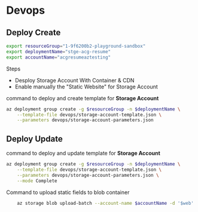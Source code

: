 # Devops

## Deploy Create

```bash
export resourceGroup="1-9f6200b2-playground-sandbox"
export deploymentName="stge-acg-resume"
export accountName="acgresumeaztesting"
```

Steps

- Desploy Storage Account With Container & CDN
- Enable manually the "Static Website" for Storage Account

command to deploy and create template for **Storage Account**

```bash
az deployment group create -g $resourceGroup -n $deploymentName \
    --template-file devops/storage-account-template.json \
    --parameters devops/storage-account-parameters.json
```

## Deploy Update

command to deploy and update template for **Storage Account**

```bash
az deployment group create -g $resourceGroup -n $deploymentName \
    --template-file devops/storage-account-template.json \
    --parameters devops/storage-account-parameters.json \
    --mode Complete
```

Command to upload static fields to blob container

```bash
    az storage blob upload-batch --account-name $accountName -d '$web' -s frontend/
```
